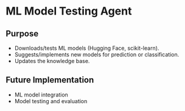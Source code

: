 # ML Model Testing Agent

## Purpose
- Downloads/tests ML models (Hugging Face, scikit-learn).
- Suggests/implements new models for prediction or classification.
- Updates the knowledge base.

## Future Implementation
- ML model integration
- Model testing and evaluation 
